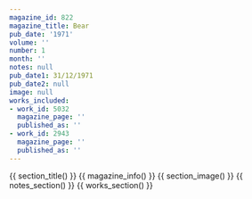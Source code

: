 ```yaml
---
magazine_id: 822
magazine_title: Bear
pub_date: '1971'
volume: ''
number: 1
month: ''
notes: null
pub_date1: 31/12/1971
pub_date2: null
image: null
works_included:
- work_id: 5032
  magazine_page: ''
  published_as: ''
- work_id: 2943
  magazine_page: ''
  published_as: ''
---
```


{{ section_title() }}
{{ magazine_info() }}
{{ section_image() }}
{{ notes_section() }}
{{ works_section() }}
